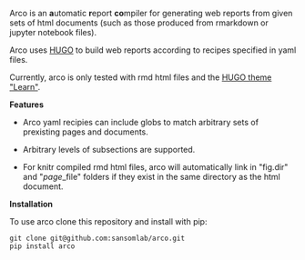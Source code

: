 Arco is an **a**utomatic **r**eport **co**mpiler for generating web reports
from given sets of html documents (such as those produced from rmarkdown or
jupyter notebook files).

Arco uses [HUGO](https://gohugo.io/) to build web reports according to
recipes specified in yaml files.

Currently, arco is only tested with rmd html files and the [HUGO theme "Learn"](https://themes.gohugo.io/hugo-theme-learn/).

**Features**

* Arco yaml recipies can include globs to match arbitrary sets of prexisting
pages and documents.

* Arbitrary levels of subsections are supported.

* For knitr compiled rmd html files, arco will automatically link in "fig.dir"
  and "*page*_file" folders if they exist in the same directory as the html
  document.

**Installation**

To use arco clone this repository and install with pip:

```
git clone git@github.com:sansomlab/arco.git
pip install arco
```
